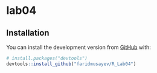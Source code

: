 
<!-- README.md is generated from README.Rmd. Please edit that file -->

# lab04

<!-- badges: start -->
<!-- badges: end -->

## Installation

You can install the development version from
[GitHub](https://github.com/) with:

``` r
# install.packages("devtools")
devtools::install_github("faridmusayev/R_Lab04")
```
